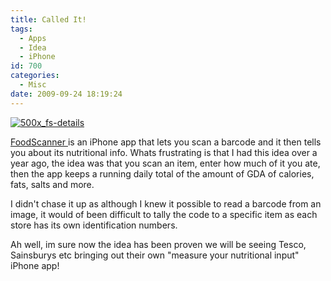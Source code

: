```yaml
---
title: Called It!
tags:
  - Apps
  - Idea
  - iPhone
id: 700
categories:
  - Misc
date: 2009-09-24 18:19:24
---
```


[![500x_fs-details](https://mikecann.co.uk/wp-content/uploads/2009/09/500x_fs-details.jpg "500x_fs-details")](https://mikecann.co.uk/wp-content/uploads/2009/09/500x_fs-details.jpg)

[FoodScanner ](https://itunes.apple.com/WebObjects/MZStore.woa/wa/viewSoftware?id=331140646&amp;mt=8)is an iPhone app that lets you scan a barcode and it then tells you about its nutritional info. Whats frustrating is that I had this idea over a year ago, the idea was that you scan an item, enter how much of it you ate, then the app keeps a running daily total of the amount of GDA of calories, fats, salts and more.

I didn't chase it up as although I knew it possible to read a barcode from an image, it would of been difficult to tally the code to a specific item as each store has its own identification numbers.

Ah well, im sure now the idea has been proven we will be seeing Tesco, Sainsburys etc bringing out their own "measure your nutritional input" iPhone app!